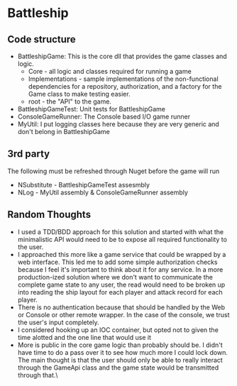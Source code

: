 # Battleship

## Code structure
* BattleshipGame: This is the core dll that provides the game classes and logic.
  * Core - all logic and classes required for running a game
  * Implementations - sample implementations of the non-functional dependencies for a repository, authorization, and a factory for 
the Game class to make testing easier.
  * root - the "API" to the game.
* BattleshipGameTest: Unit tests for BattleshipGame
* ConsoleGameRunner: The Console based I/O game runner
* MyUtil: I put logging classes here because they are very generic and don't belong in BattleshipGame

## 3rd party
The following must be refreshed through Nuget before the game will run
* NSubstitute - BattleshipGameTest assesmbly
* NLog - MyUtil assembly & ConsoleGameRunner assembly

## Random Thoughts
* I used a TDD/BDD approach for this solution and started with what the minimalistic API would need to be to expose all 
required functionality to the user.
* I approached this more like a game service that could be wrapped by a web interface.  This led me to add
some simple authorization checks because I feel it's important to think about it for any service.  In a more production-ized
solution where we don't want to communicate the complete game state to any user, the read would need to be broken up 
into reading the ship layout for each player and attack record for each player.
* There is no authentication because that should be handled by the Web or Console or other remote wrapper.  In
the case of the console, we trust the user's input completely.
* I considered hooking up an IOC container, but opted not to given the time alotted and the one line that would use it
* More is public in the core game logic than probably should be.  I didn't have time to do a pass over it to see how much
more I could lock down.  The main thought is that the user should only be able to really interact through the GameApi class
and the game state would be transmitted through that.\

